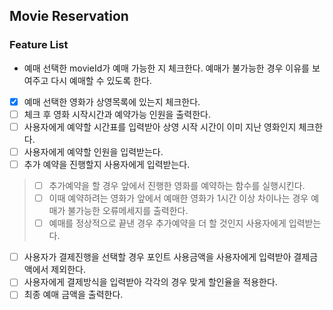 ## Movie Reservation

### Feature List
- 예매 선택한 movieId가 예매 가능한 지 체크한다. 예매가 불가능한 경우 이유를 보여주고 다시 예매할 수 있도록 한다.
- [X] 예매 선택한 영화가 상영목록에 있는지 체크한다.
- [ ] 체크 후 영화 시작시간과 예약가능 인원을 출력한다.
- [ ] 사용자에게 예약할 시간표를 입력받아 상영 시작 시간이 이미 지난 영화인지 체크한다.
- [ ] 사용자에게 예약할 인원을 입력받는다.
- [ ] 추가 예약을 진행할지 사용자에게 입력받는다.

> - [ ] 추가예약을 할 경우 앞에서 진행한 영화를 예약하는 함수를 실행시킨다.
> - [ ] 이때 예약하려는 영화가 앞에서 예매한 영화가 1시간 이상 차이나는 경우 예매가 불가능한 오류메세지를 출력한다.
> - [ ] 예매를 정상적으로 끝낸 경우 추가예약을 더 할 것인지 사용자에게 입력받는다.

- [ ] 사용자가 결제진행을 선택할 경우 포인트 사용금액을 사용자에게 입력받아 결제금액에서 제외한다.
- [ ] 사용자에게 결제방식을 입력받아 각각의 경우 맞게 할인율을 적용한다.
- [ ] 최종 예매 금액을 출력한다.
